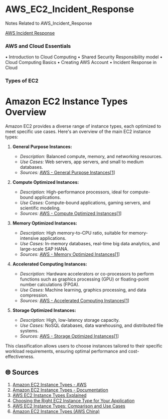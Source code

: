 # AWS_EC2_Incident_Response
Notes Related to AWS_Incident_Response

[AWS Incident Response](https://docs.aws.amazon.com/whitepapers/latest/aws-security-incident-response-guide/aws-security-incident-response-guide.html)

### AWS and Cloud Essentials
 • Introduction to Cloud Computing
 • Shared Security Responsibility model
 • Cloud Computing Basics
 • Creating AWS Account
 • Incident Response in Cloud

 ### Types of EC2
 # Amazon EC2 Instance Types Overview

Amazon EC2 provides a diverse range of instance types, each optimized to meet specific use cases. Here's an overview of the main EC2 instance types:

1. **General Purpose Instances:**
   - *Description:* Balanced compute, memory, and networking resources.
   - *Use Cases:* Web servers, app servers, and small to medium databases.
   - *Sources:* [AWS - General Purpose Instances](https://aws.amazon.com/ec2/instance-types/general-purpose/)[[1](https://aws.amazon.com/ec2/instance-types/)]

2. **Compute Optimized Instances:**
   - *Description:* High-performance processors, ideal for compute-bound applications.
   - *Use Cases:* Compute-bound applications, gaming servers, and scientific modeling.
   - *Sources:* [AWS - Compute Optimized Instances](https://aws.amazon.com/ec2/instance-types/compute-optimized/)[[1](https://aws.amazon.com/ec2/instance-types/)]

3. **Memory Optimized Instances:**
   - *Description:* High memory-to-CPU ratio, suitable for memory-intensive applications.
   - *Use Cases:* In-memory databases, real-time big data analytics, and large-scale SAP HANA.
   - *Sources:* [AWS - Memory Optimized Instances](https://aws.amazon.com/ec2/instance-types/memory-optimized/)[[1](https://aws.amazon.com/ec2/instance-types/)]

4. **Accelerated Computing Instances:**
   - *Description:* Hardware accelerators or co-processors to perform functions such as graphics processing (GPU) or floating-point number calculations (FPGA).
   - *Use Cases:* Machine learning, graphics processing, and data compression.
   - *Sources:* [AWS - Accelerated Computing Instances](https://aws.amazon.com/ec2/instance-types/accelerated-computing/)[[1](https://aws.amazon.com/ec2/instance-types/)]

5. **Storage Optimized Instances:**
   - *Description:* High, low-latency storage capacity.
   - *Use Cases:* NoSQL databases, data warehousing, and distributed file systems.
   - *Sources:* [AWS - Storage Optimized Instances](https://aws.amazon.com/ec2/instance-types/storage-optimized/)[[1](https://aws.amazon.com/ec2/instance-types/)]

This classification allows users to choose instances tailored to their specific workload requirements, ensuring optimal performance and cost-effectiveness.

## 🌐 Sources
1. [Amazon EC2 Instance Types - AWS](https://aws.amazon.com/ec2/instance-types/)
2. [Amazon EC2 Instance Types - Documentation](https://docs.aws.amazon.com/AWSEC2/latest/UserGuide/instance-types.html)
3. [AWS EC2 Instance Types Explained](https://cloudacademy.com/blog/aws-ec2-instance-types-explained/)
4. [Choosing the Right EC2 Instance Type for Your Application](https://aws.amazon.com/blogs/aws/choosing-the-right-ec2-instance-type-for-your-application/)
5. [AWS EC2 Instance Types: Comparison and Use Cases](https://www.msp360.com/resources/blog/ec2-instance-types/)
6. [Amazon EC2 Instance Types (AWS China)](https://www.amazonaws.cn/en/ec2/instance-types/)
